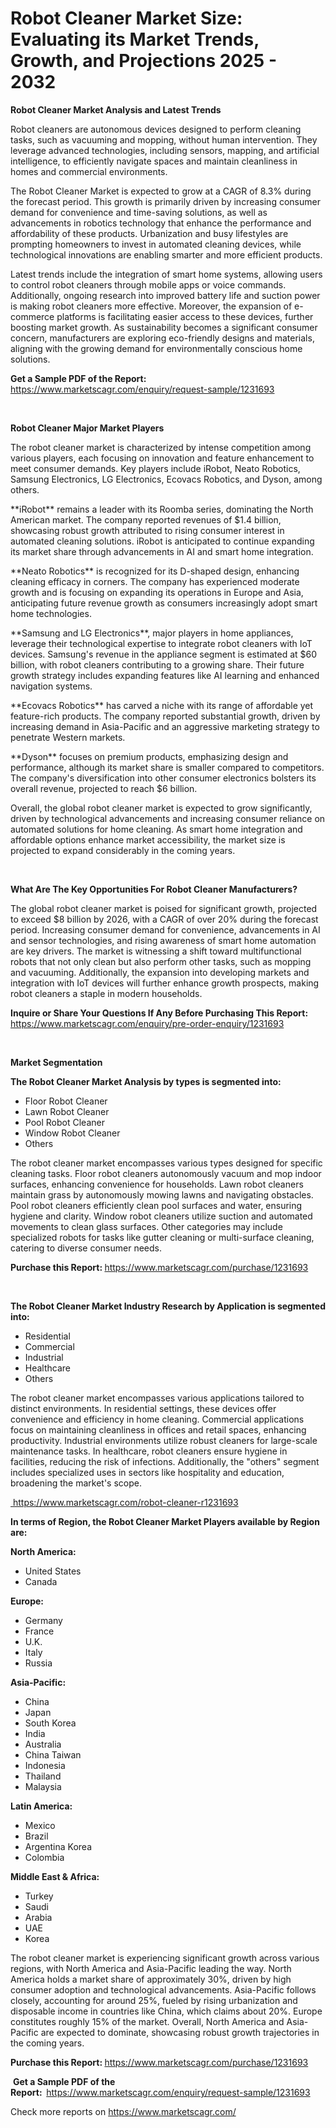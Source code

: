 <p><h1>Robot Cleaner Market Size: Evaluating its Market Trends, Growth, and Projections 2025 - 2032</h1></p><p><strong>Robot Cleaner Market Analysis and Latest Trends</strong></p>
<p><p>Robot cleaners are autonomous devices designed to perform cleaning tasks, such as vacuuming and mopping, without human intervention. They leverage advanced technologies, including sensors, mapping, and artificial intelligence, to efficiently navigate spaces and maintain cleanliness in homes and commercial environments.</p><p>The Robot Cleaner Market is expected to grow at a CAGR of 8.3% during the forecast period. This growth is primarily driven by increasing consumer demand for convenience and time-saving solutions, as well as advancements in robotics technology that enhance the performance and affordability of these products. Urbanization and busy lifestyles are prompting homeowners to invest in automated cleaning devices, while technological innovations are enabling smarter and more efficient products.</p><p>Latest trends include the integration of smart home systems, allowing users to control robot cleaners through mobile apps or voice commands. Additionally, ongoing research into improved battery life and suction power is making robot cleaners more effective. Moreover, the expansion of e-commerce platforms is facilitating easier access to these devices, further boosting market growth. As sustainability becomes a significant consumer concern, manufacturers are exploring eco-friendly designs and materials, aligning with the growing demand for environmentally conscious home solutions.</p></p>
<p><strong>Get a Sample PDF of the Report:&nbsp;</strong> <a href="https://www.marketscagr.com/enquiry/request-sample/1231693?utm_campaign=2319&utm_medium=2&utm_source=Github&utm_content=ia&utm_term=23022025&utm_id=robot-cleaner">https://www.marketscagr.com/enquiry/request-sample/1231693</a></p>
<p>&nbsp;</p>
<p><strong>Robot Cleaner Major Market Players</strong></p>
<p><p>The robot cleaner market is characterized by intense competition among various players, each focusing on innovation and feature enhancement to meet consumer demands. Key players include iRobot, Neato Robotics, Samsung Electronics, LG Electronics, Ecovacs Robotics, and Dyson, among others.</p><p>**iRobot** remains a leader with its Roomba series, dominating the North American market. The company reported revenues of $1.4 billion, showcasing robust growth attributed to rising consumer interest in automated cleaning solutions. iRobot is anticipated to continue expanding its market share through advancements in AI and smart home integration.</p><p>**Neato Robotics** is recognized for its D-shaped design, enhancing cleaning efficacy in corners. The company has experienced moderate growth and is focusing on expanding its operations in Europe and Asia, anticipating future revenue growth as consumers increasingly adopt smart home technologies.</p><p>**Samsung and LG Electronics**, major players in home appliances, leverage their technological expertise to integrate robot cleaners with IoT devices. Samsung's revenue in the appliance segment is estimated at $60 billion, with robot cleaners contributing to a growing share. Their future growth strategy includes expanding features like AI learning and enhanced navigation systems.</p><p>**Ecovacs Robotics** has carved a niche with its range of affordable yet feature-rich products. The company reported substantial growth, driven by increasing demand in Asia-Pacific and an aggressive marketing strategy to penetrate Western markets.</p><p>**Dyson** focuses on premium products, emphasizing design and performance, although its market share is smaller compared to competitors. The company's diversification into other consumer electronics bolsters its overall revenue, projected to reach $6 billion.</p><p>Overall, the global robot cleaner market is expected to grow significantly, driven by technological advancements and increasing consumer reliance on automated solutions for home cleaning. As smart home integration and affordable options enhance market accessibility, the market size is projected to expand considerably in the coming years.</p></p>
<p>&nbsp;</p>
<p><strong>What Are The Key Opportunities For Robot Cleaner Manufacturers?</strong></p>
<p><p>The global robot cleaner market is poised for significant growth, projected to exceed $8 billion by 2026, with a CAGR of over 20% during the forecast period. Increasing consumer demand for convenience, advancements in AI and sensor technologies, and rising awareness of smart home automation are key drivers. The market is witnessing a shift toward multifunctional robots that not only clean but also perform other tasks, such as mopping and vacuuming. Additionally, the expansion into developing markets and integration with IoT devices will further enhance growth prospects, making robot cleaners a staple in modern households.</p></p>
<p><strong>Inquire or Share Your Questions If Any Before Purchasing This Report:</strong> <a href="https://www.marketscagr.com/enquiry/pre-order-enquiry/1231693?utm_campaign=2319&utm_medium=2&utm_source=Github&utm_content=ia&utm_term=23022025&utm_id=robot-cleaner">https://www.marketscagr.com/enquiry/pre-order-enquiry/1231693</a></p>
<p>&nbsp;</p>
<p><strong>Market Segmentation</strong></p>
<p><strong>The Robot Cleaner Market Analysis by types is segmented into:</strong></p>
<p><ul><li>Floor Robot Cleaner</li><li>Lawn Robot Cleaner</li><li>Pool Robot Cleaner</li><li>Window Robot Cleaner</li><li>Others</li></ul></p>
<p><p>The robot cleaner market encompasses various types designed for specific cleaning tasks. Floor robot cleaners autonomously vacuum and mop indoor surfaces, enhancing convenience for households. Lawn robot cleaners maintain grass by autonomously mowing lawns and navigating obstacles. Pool robot cleaners efficiently clean pool surfaces and water, ensuring hygiene and clarity. Window robot cleaners utilize suction and automated movements to clean glass surfaces. Other categories may include specialized robots for tasks like gutter cleaning or multi-surface cleaning, catering to diverse consumer needs.</p></p>
<p><strong>Purchase this Report:&nbsp;</strong><a href="https://www.marketscagr.com/purchase/1231693?utm_campaign=2319&utm_medium=2&utm_source=Github&utm_content=ia&utm_term=23022025&utm_id=robot-cleaner">https://www.marketscagr.com/purchase/1231693</a></p>
<p>&nbsp;</p>
<p><strong>The Robot Cleaner Market Industry Research by Application is segmented into:</strong></p>
<p><ul><li>Residential</li><li>Commercial</li><li>Industrial</li><li>Healthcare</li><li>Others</li></ul></p>
<p><p>The robot cleaner market encompasses various applications tailored to distinct environments. In residential settings, these devices offer convenience and efficiency in home cleaning. Commercial applications focus on maintaining cleanliness in offices and retail spaces, enhancing productivity. Industrial environments utilize robust cleaners for large-scale maintenance tasks. In healthcare, robot cleaners ensure hygiene in facilities, reducing the risk of infections. Additionally, the "others" segment includes specialized uses in sectors like hospitality and education, broadening the market's scope.</p></p>
<p><a href="https://www.marketscagr.com/robot-cleaner-r1231693?utm_campaign=2319&utm_medium=2&utm_source=Github&utm_content=ia&utm_term=23022025&utm_id=robot-cleaner">&nbsp;https://www.marketscagr.com/robot-cleaner-r1231693</a></p>
<p><strong>In terms of Region, the Robot Cleaner Market Players available by Region are:</strong></p>
<p>
    <p> <strong> North America: </strong>
        <ul>
            <li>United States</li>
            <li>Canada</li>
        </ul>
        </p> 
    <p> <strong> Europe: </strong>
        <ul>
            <li>Germany</li>
            <li>France</li>
            <li>U.K.</li>
            <li>Italy</li>
            <li>Russia</li>
        </ul>
        </p> 
    <p> <strong> Asia-Pacific: </strong>
        <ul>
            <li>China</li>
            <li>Japan</li>
            <li>South Korea</li>
            <li>India</li>
            <li>Australia</li>
            <li>China Taiwan</li>
            <li>Indonesia</li>
            <li>Thailand</li>
            <li>Malaysia</li>
        </ul>
        </p> 
    <p> <strong> Latin America: </strong>
        <ul>
            <li>Mexico</li>
            <li>Brazil</li>
            <li>Argentina Korea</li>
            <li>Colombia</li>
        </ul>
        </p> 
    <p> <strong> Middle East & Africa: </strong>
        <ul>
            <li>Turkey</li>
            <li>Saudi</li>
            <li>Arabia</li>
            <li>UAE</li>
            <li>Korea</li>
        </ul>
    </p>
    </p>
<p><p>The robot cleaner market is experiencing significant growth across various regions, with North America and Asia-Pacific leading the way. North America holds a market share of approximately 30%, driven by high consumer adoption and technological advancements. Asia-Pacific follows closely, accounting for around 25%, fueled by rising urbanization and disposable income in countries like China, which claims about 20%. Europe constitutes roughly 15% of the market. Overall, North America and Asia-Pacific are expected to dominate, showcasing robust growth trajectories in the coming years.</p></p>
<p><strong>Purchase this Report: </strong><a href="https://www.marketscagr.com/purchase/1231693?utm_campaign=2319&utm_medium=2&utm_source=Github&utm_content=ia&utm_term=23022025&utm_id=robot-cleaner">https://www.marketscagr.com/purchase/1231693</a></p>
<p>&nbsp;<strong>Get a Sample PDF of the Report:&nbsp;&nbsp;</strong><a href="https://www.marketscagr.com/enquiry/request-sample/1231693?utm_campaign=2319&utm_medium=2&utm_source=Github&utm_content=ia&utm_term=23022025&utm_id=robot-cleaner">https://www.marketscagr.com/enquiry/request-sample/1231693</a></p>
<p><strong></strong></p>
<p>Check more reports on <a href="https://www.marketscagr.com/?utm_campaign=2319&utm_medium=2&utm_source=Github&utm_content=ia&utm_term=23022025&utm_id=robot-cleaner">https://www.marketscagr.com/</a></p>